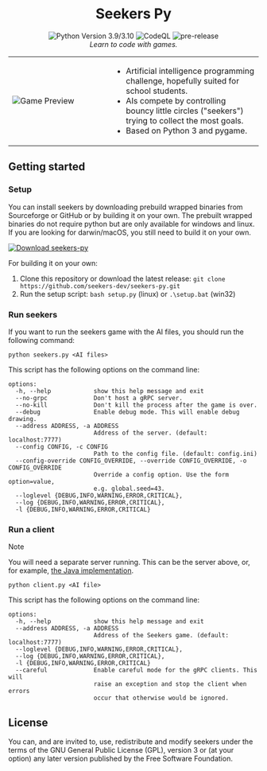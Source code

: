 <div align=center>
    <h1 align=center>Seekers Py</h1>
    <!-- Badges -->
    <div>
        <img src="https://github.com/seekers-dev/seekers-py/actions/workflows/python-app.yml/badge.svg" alt="Python Version 3.9/3.10">
        <img src="https://github.com/seekers-dev/seekers-py/actions/workflows/github-code-scanning/codeql/badge.svg" alt="CodeQL">
        <img src="https://github.com/seekers-dev/seekers/actions/workflows/python-app.yml/badge.svg" alt="pre-release">
    </div>
    <i>Learn to code with games.</i>
</div>

<table>
    <tr>
    <td width="40%">
    <img alt="Game Preview" src=https://user-images.githubusercontent.com/37810842/226148194-e5b55d57-ed84-4e71-869b-d062b101b345.png>
    </td>
    <td>
    <ul>
        <li>Artificial intelligence programming challenge, hopefully suited for school students.</li>
        <li>AIs compete by controlling bouncy little circles ("seekers") trying to collect the most goals.</li>
        <li>Based on Python 3 and pygame.</li>
    </ul>
    </td>
    </tr>
</table>

## Getting started

### Setup

You can install seekers by downloading prebuild wrapped binaries from Sourceforge or GitHub
or by building it on your own.
The prebuilt wrapped binaries do not require python but are only available for windows and linux.
If you are looking for darwin/macOS, you still need to build it on your own.

[![Download seekers-py](https://a.fsdn.com/con/app/sf-download-button)](https://sourceforge.net/projects/seekers-py/files/latest/download)

For building it on your own:
1. Clone this repository or download the latest release: `git clone https://github.com/seekers-dev/seekers-py.git`
2. Run the setup script: `bash setup.py` (linux) or `.\setup.bat` (win32)

### Run seekers

If you want to run the seekers game with the AI files, you should run the following command: 

```shell
python seekers.py <AI files>
```

This script has the following options on the command line:

```log
options:
  -h, --help            show this help message and exit
  --no-grpc             Don't host a gRPC server.
  --no-kill             Don't kill the process after the game is over.
  --debug               Enable debug mode. This will enable debug drawing.
  --address ADDRESS, -a ADDRESS
                        Address of the server. (default: localhost:7777)
  --config CONFIG, -c CONFIG
                        Path to the config file. (default: config.ini)
  --config-override CONFIG_OVERRIDE, --override CONFIG_OVERRIDE, -o CONFIG_OVERRIDE
                        Override a config option. Use the form option=value,
                        e.g. global.seed=43.
  --loglevel {DEBUG,INFO,WARNING,ERROR,CRITICAL},
  --log {DEBUG,INFO,WARNING,ERROR,CRITICAL},
  -l {DEBUG,INFO,WARNING,ERROR,CRITICAL}
```

### Run a client

> [!NOTE]
> You will need a separate server running. This can be the server above, or, for example, [the Java implementation](https://github.com/seekers-dev/seekers-api).

```shell
python client.py <AI file>
```

This script has the following options on the command line:

```
options:
  -h, --help            show this help message and exit
  --address ADDRESS, -a ADDRESS
                        Address of the Seekers game. (default: localhost:7777)
  --loglevel {DEBUG,INFO,WARNING,ERROR,CRITICAL},
  --log {DEBUG,INFO,WARNING,ERROR,CRITICAL},
  -l {DEBUG,INFO,WARNING,ERROR,CRITICAL}
  --careful             Enable careful mode for the gRPC clients. This will
                        raise an exception and stop the client when errors
                        occur that otherwise would be ignored.
```


## License

You can, and are invited to, use, redistribute and modify seekers under the terms
of the GNU General Public License (GPL), version 3 or (at your option) any
later version published by the Free Software Foundation.
